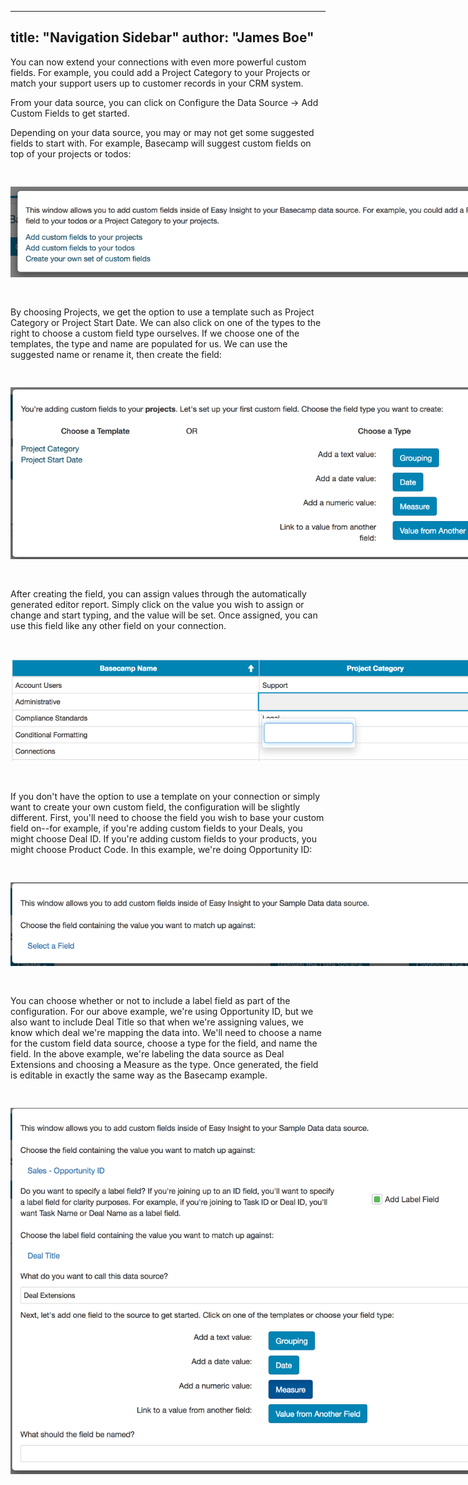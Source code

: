 
---
title: "Navigation Sidebar"
author: "James Boe"
---

You can now extend your connections with even more powerful custom fields. For example, you could add a Project Category to your Projects or match your support users up to customer records in your CRM system.<!--more-->

From your data source, you can click on Configure the Data Source -> Add Custom Fields to get started.

Depending on your data source, you may or may not get some suggested fields to start with. For example, Basecamp will suggest custom fields on top of your projects or todos:

<img style="max-width:800px;margin-top:30px;margin-bottom:30px" src="/images/custom_field1.png" alt="Collapsed Sidebar" class="img img-responsive"/>

By choosing Projects, we get the option to use a template such as Project Category or Project Start Date. We can also click on one of the types to the right to choose a custom field type ourselves. If we choose one of the templates, the type and name are populated for us. We can use the suggested name or rename it, then create the field:

<img style="max-width:800px;margin-top:30px;margin-bottom:30px" src="/images/custom_field_template.png" alt="Expanded Sidebar" class="img img-responsive"/>

After creating the field, you can assign values through the automatically generated editor report. Simply click on the value you wish to assign or change and start typing, and the value will be set. Once assigned, you can use this field like any other field on your connection.

<img style="max-width:800px;margin-top:30px;margin-bottom:30px" src="/images/custom_field_assigning_value.png" alt="Expanded Sidebar" class="img img-responsive"/>

If you don't have the option to use a template on your connection or simply want to create your own custom field, the configuration will be slightly different. First, you'll need to choose the field you wish to base your custom field on--for example, if you're adding custom fields to your Deals, you might choose Deal ID. If you're adding custom fields to your products, you might choose Product Code. In this example, we're doing Opportunity ID:

<img style="max-width:800px;margin-top:30px;margin-bottom:30px" src="/images/custom_field_custom_configuration_start.png" alt="Expanded Sidebar" class="img img-responsive"/>

You can choose whether or not to include a label field as part of the configuration. For our above example, we're using Opportunity ID, but we also want to include Deal Title so that when we're assigning values, we know which deal we're mapping the data into. We'll need to choose a name for the custom field data source, choose a type for the field, and name the field. In the above example, we're labeling the data source as Deal Extensions and choosing a Measure as the type. Once generated, the field is editable in exactly the same way as the Basecamp example.

<img style="max-width:800px;margin-top:30px;margin-bottom:30px" src="/images/custom_field_custom_configuration.png" alt="Expanded Sidebar" class="img img-responsive"/>